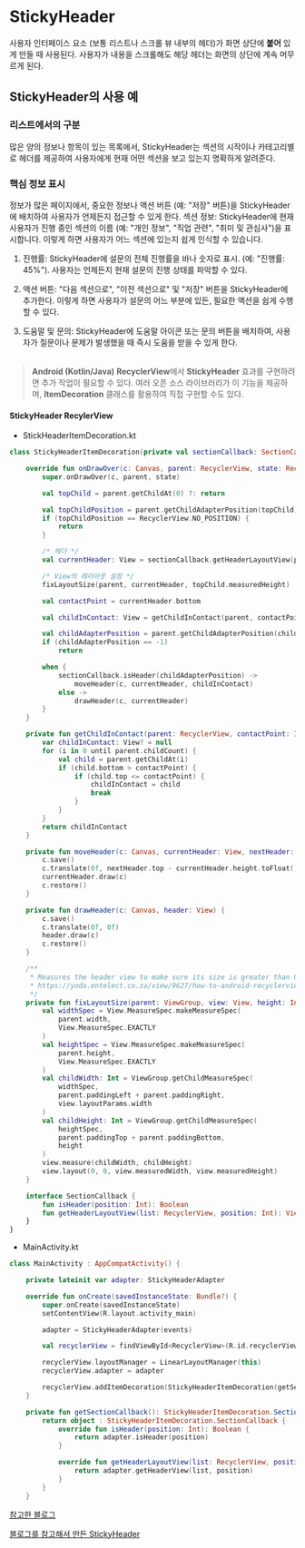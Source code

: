 # StickyHeader
사용자 인터페이스 요소 (보통 리스트나 스크롤 뷰 내부의 헤더)가 화면 상단에 **붙어** 있게 만들 때 사용된다. 사용자가 내용을 스크롤해도 해당 헤더는 화면의 상단에 계속 머무르게 된다.

## StickyHeader의 사용 예
### 리스트에서의 구분
많은 양의 정보나 항목이 있는 목록에서, StickyHeader는 섹션의 시작이나 카테고리별로 헤더를 제공하여 사용자에게 현재 어떤 섹션을 보고 있는지 명확하게 알려준다.
### 핵심 정보 표시
정보가 많은 페이지에서, 중요한 정보나 액션 버튼 (예: "저장" 버튼)을 StickyHeader에 배치하여 사용자가 언제든지 접근할 수 있게 한다.
섹션 정보: StickyHeader에 현재 사용자가 진행 중인 섹션의 이름 (예: "개인 정보", "직업 관련", "취미 및 관심사")을 표시합니다. 이렇게 하면 사용자가 어느 섹션에 있는지 쉽게 인식할 수 있습니다.
1. 진행률: StickyHeader에 설문의 전체 진행률을 바나 숫자로 표시. (예: "진행률: 45%"). 사용자는 언제든지 현재 설문의 진행 상태를 파악할 수 있다.

2. 액션 버튼: "다음 섹션으로", "이전 섹션으로" 및 "저장" 버튼을 StickyHeader에 추가한다. 이렇게 하면 사용자가 설문의 어느 부분에 있든, 필요한 액션을 쉽게 수행할 수 있다.

3. 도움말 및 문의: StickyHeader에 도움말 아이콘 또는 문의 버튼을 배치하여, 사용자가 질문이나 문제가 발생했을 때 즉시 도움을 받을 수 있게 한다.
</br></br>

> **Android (Kotlin/Java)** **RecyclerView**에서 **StickyHeader** 효과를 구현하려면 추가 작업이 필요할 수 있다. 여러 오픈 소스 라이브러리가 이 기능을 제공하며, **ItemDecoration** 클래스를 활용하여 직접 구현할 수도 있다.

#### StickyHeader RecylerView
* StickHeaderItemDecoration.kt
```kotlin
class StickyHeaderItemDecoration(private val sectionCallback: SectionCallback) : ItemDecoration() {

    override fun onDrawOver(c: Canvas, parent: RecyclerView, state: RecyclerView.State) {
        super.onDrawOver(c, parent, state)

        val topChild = parent.getChildAt(0) ?: return

        val topChildPosition = parent.getChildAdapterPosition(topChild)
        if (topChildPosition == RecyclerView.NO_POSITION) {
            return
        }

        /* 헤더 */
        val currentHeader: View = sectionCallback.getHeaderLayoutView(parent, topChildPosition) ?: return

        /* View의 레이아웃 설정 */
        fixLayoutSize(parent, currentHeader, topChild.measuredHeight)

        val contactPoint = currentHeader.bottom

        val childInContact: View = getChildInContact(parent, contactPoint) ?: return

        val childAdapterPosition = parent.getChildAdapterPosition(childInContact)
        if (childAdapterPosition == -1)
            return

        when {
            sectionCallback.isHeader(childAdapterPosition) ->
                moveHeader(c, currentHeader, childInContact)
            else ->
                drawHeader(c, currentHeader)
        }
    }

    private fun getChildInContact(parent: RecyclerView, contactPoint: Int): View? {
        var childInContact: View? = null
        for (i in 0 until parent.childCount) {
            val child = parent.getChildAt(i)
            if (child.bottom > contactPoint) {
                if (child.top <= contactPoint) {
                    childInContact = child
                    break
                }
            }
        }
        return childInContact
    }

    private fun moveHeader(c: Canvas, currentHeader: View, nextHeader: View) {
        c.save()
        c.translate(0f, nextHeader.top - currentHeader.height.toFloat())
        currentHeader.draw(c)
        c.restore()
    }

    private fun drawHeader(c: Canvas, header: View) {
        c.save()
        c.translate(0f, 0f)
        header.draw(c)
        c.restore()
    }

    /**
     * Measures the header view to make sure its size is greater than 0 and will be drawn
     * https://yoda.entelect.co.za/view/9627/how-to-android-recyclerview-item-decorations
     */
    private fun fixLayoutSize(parent: ViewGroup, view: View, height: Int) {
        val widthSpec = View.MeasureSpec.makeMeasureSpec(
            parent.width,
            View.MeasureSpec.EXACTLY
        )
        val heightSpec = View.MeasureSpec.makeMeasureSpec(
            parent.height,
            View.MeasureSpec.EXACTLY
        )
        val childWidth: Int = ViewGroup.getChildMeasureSpec(
            widthSpec,
            parent.paddingLeft + parent.paddingRight,
            view.layoutParams.width
        )
        val childHeight: Int = ViewGroup.getChildMeasureSpec(
            heightSpec,
            parent.paddingTop + parent.paddingBottom,
            height
        )
        view.measure(childWidth, childHeight)
        view.layout(0, 0, view.measuredWidth, view.measuredHeight)
    }

    interface SectionCallback {
        fun isHeader(position: Int): Boolean
        fun getHeaderLayoutView(list: RecyclerView, position: Int): View?
    }
}
```
* MainActivity.kt
```kotlin
class MainActivity : AppCompatActivity() {

    private lateinit var adapter: StickyHeaderAdapter

    override fun onCreate(savedInstanceState: Bundle?) {
        super.onCreate(savedInstanceState)
        setContentView(R.layout.activity_main)

        adapter = StickyHeaderAdapter(events)

        val recyclerView = findViewById<RecyclerView>(R.id.recyclerView)

        recyclerView.layoutManager = LinearLayoutManager(this)
        recyclerView.adapter = adapter

        recyclerView.addItemDecoration(StickyHeaderItemDecoration(getSectionCallback()))
    }

    private fun getSectionCallback(): StickyHeaderItemDecoration.SectionCallback {
        return object : StickyHeaderItemDecoration.SectionCallback {
            override fun isHeader(position: Int): Boolean {
                return adapter.isHeader(position)
            }

            override fun getHeaderLayoutView(list: RecyclerView, position: Int): View? {
                return adapter.getHeaderView(list, position)
            }
        }
    }
```

[참고한 블로그](https://leveloper.tistory.com/198)

[블로그를 참고해서 만든 StickyHeader](https://github.com/KyungHwa0/KotlinPractice/commit/293a182e1d5aab9ee241d7d87ec4380bdc30373f)
